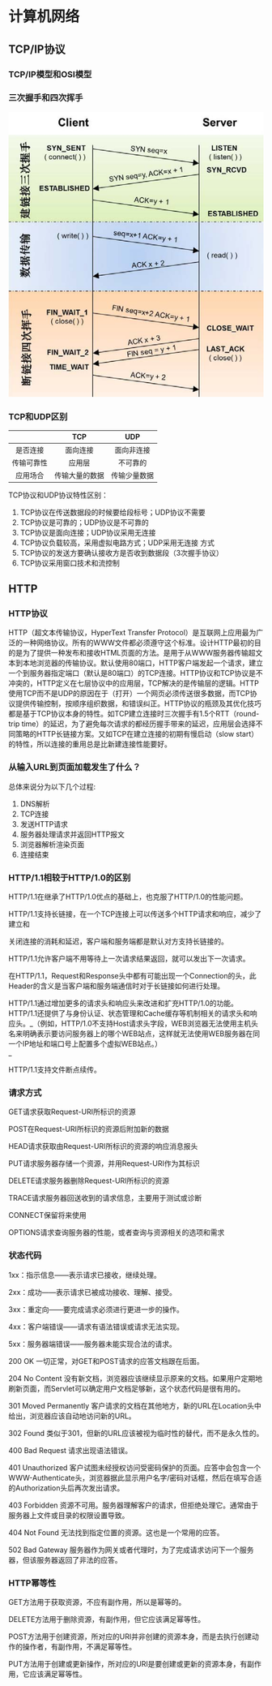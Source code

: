 # 计算机网络

## TCP/IP协议

### TCP/IP模型和OSI模型

### 三次握手和四次挥手

![](/assets/network-tcp-01.jpg)

### TCP和UDP区别

|  | TCP | UDP |
| :---: | :---: | :---: |
| 是否连接 | 面向连接 | 面向非连接 |
| 传输可靠性 | 应用层 | 不可靠的 |
| 应用场合 | 传输大量的数据 | 传输少量数据 |

TCP协议和UDP协议特性区别：

1. TCP协议在传送数据段的时候要给段标号；UDP协议不需要
2. TCP协议是可靠的；UDP协议是不可靠的
3. TCP协议是面向连接；UDP协议采用无连接
4. TCP协议负载较高，采用虚拟电路方式；UDP采用无连接
   方式
5. TCP协议的发送方要确认接收方是否收到数据段（3次握手协议）
6. TCP协议采用窗口技术和流控制

## HTTP

### HTTP协议

HTTP（超文本传输协议，HyperText Transfer Protocol）是互联网上应用最为广泛的一种网络协议。所有的WWW文件都必须遵守这个标准。设计HTTP最初的目的是为了提供一种发布和接收HTML页面的方法。是用于从WWW服务器传输超文本到本地浏览器的传输协议。默认使用80端口，HTTP客户端发起一个请求，建立一个到服务器指定端口（默认是80端口）的TCP连接。HTTP协议和TCP协议是不冲突的，HTTP定义在七层协议中的应用层，TCP解决的是传输层的逻辑。HTTP使用TCP而不是UDP的原因在于（打开）一个网页必须传送很多数据，而TCP协议提供传输控制，按顺序组织数据，和错误纠正。HTTP协议的瓶颈及其优化技巧都是基于TCP协议本身的特性。如TCP建立连接时三次握手有1.5个RTT（round-trip time）的延迟，为了避免每次请求的都经历握手带来的延迟，应用层会选择不同策略的HTTP长链接方案。又如TCP在建立连接的初期有慢启动（slow start）的特性，所以连接的重用总是比新建连接性能要好。

### 从输入URL到页面加载发生了什么？

总体来说分为以下几个过程:

1. DNS解析
2. TCP连接
3. 发送HTTP请求
4. 服务器处理请求并返回HTTP报文
5. 浏览器解析渲染页面
6. 连接结束

### HTTP/1.1相较于HTTP/1.0的区别

HTTP/1.1在继承了HTTP/1.0优点的基础上，也克服了HTTP/1.0的性能问题。

HTTP/1.1支持长链接，在一个TCP连接上可以传送多个HTTP请求和响应，减少了建立和

关闭连接的消耗和延迟，客户端和服务端都是默认对方支持长链接的。

HTTP/1.1允许客户端不用等待上一次请求结果返回，就可以发出下一次请求。

在HTTP/1.1，Request和Response头中都有可能出现一个Connection的头，此Header的含义是当客户端和服务端通信时对于长链接如何进行处理。

HTTP/1.1通过增加更多的请求头和响应头来改进和扩充HTTP/1.0的功能。HTTP/1.1还提供了与身份认证、状态管理和Cache缓存等机制相关的请求头和响应头。_（例如，HTTP/1.0不支持Host请求头字段，WEB浏览器无法使用主机头名来明确表示要访问服务器上的哪个WEB站点，这样就无法使用WEB服务器在同一个IP地址和端口号上配置多个虚拟WEB站点。）  
_

HTTP/1.1支持文件断点续传。

### 请求方式

GET请求获取Request-URI所标识的资源

POST在Request-URI所标识的资源后附加新的数据

HEAD请求获取由Request-URI所标识的资源的响应消息报头

PUT请求服务器存储一个资源，并用Request-URI作为其标识

DELETE请求服务器删除Request-URI所标识的资源

TRACE请求服务器回送收到的请求信息，主要用于测试或诊断

CONNECT保留将来使用

OPTIONS请求查询服务器的性能，或者查询与资源相关的选项和需求

### 状态代码

1xx：指示信息——表示请求已接收，继续处理。

2xx：成功——表示请求已被成功接收、理解、接受。

3xx：重定向——要完成请求必须进行更进一步的操作。

4xx：客户端错误——请求有语法错误或请求无法实现。

5xx：服务器端错误——服务器未能实现合法的请求。





200 OK 一切正常，对GET和POST请求的应答文档跟在后面。

204 No Content 没有新文档，浏览器应该继续显示原来的文档。如果用户定期地刷新页面，而Servlet可以确定用户文档足够新，这个状态代码是很有用的。

301 Moved Permanently 客户请求的文档在其他地方，新的URL在Location头中给出，浏览器应该自动地访问新的URL。

302 Found 类似于301，但新的URL应该被视为临时性的替代，而不是永久性的。

400 Bad Request 请求出现语法错误。

401 Unauthorized 客户试图未经授权访问受密码保护的页面。应答中会包含一个WWW-Authenticate头，浏览器据此显示用户名字/密码对话框，然后在填写合适的Authorization头后再次发出请求。

403 Forbidden 资源不可用。服务器理解客户的请求，但拒绝处理它。通常由于服务器上文件或目录的权限设置导致。

404 Not Found 无法找到指定位置的资源。这也是一个常用的应答。

502 Bad Gateway 服务器作为网关或者代理时，为了完成请求访问下一个服务器，但该服务器返回了非法的应答。

### HTTP幂等性

GET方法用于获取资源，不应有副作用，所以是幂等的。

DELETE方法用于删除资源，有副作用，但它应该满足幂等性。

POST方法用于创建资源，所对应的URI并非创建的资源本身，而是去执行创建动作的操作者，有副作用，不满足幂等性。

PUT方法用于创建或更新操作，所对应的URI是要创建或更新的资源本身，有副作用，它应该满足幂等性。

